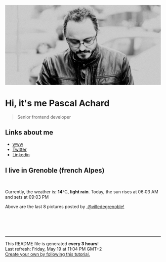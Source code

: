 ![Pascal Achard](./images/photo-pascal-achard.jpg)
# Hi, it's me Pascal Achard
> Senior frontend developer

## Links about me
- [www](https://www.pascal-achard.com)
- [Twitter](https://twitter.com/botmaster)
- [Linkedin](http://www.linkedin.com/in/pascal-achard)


## I live in Grenoble (french Alpes)
<img src="https://openweathermap.org/img/wn/10n@2x.png" alt="">

Currently, the weather is: **14**°C, **light rain**.
Today, the sun rises at 06:03 AM and sets at 09:03 PM

Above are the last 8 pictures posted by <a href="https://www.instagram.com/villedegrenoble/" target="_blank"><img alt="" src="https://upload.wikimedia.org/wikipedia/commons/thumb/e/e7/Instagram_logo_2016.svg/1024px-Instagram_logo_2016.svg.png" width="20"/> @villedegrenoble!</a>

<p style="display: flex; flex-wrap: wrap; gap: 20px;">
        <img src="https://cdn1.picuki.com/hosted-by-instagram/q/0exhNuNYnjBGZDHIdN5WmL9I2Pk2GAlRNucaS7j0nyZiNxIsbHWB58ltwdGn%7C%7CDh6Kwh9HS+Lfztn5I0jUFpWZFR7OkfXSbSITj9Q7auaXOvN0DRi8JdknbY0L3McZXan8cMlOzjYMTIfQeoEH%7C%7Cb2rvUT+vvwbTYNpi2TNLxCyQlWotfpUrJy9ZRzt52U1h+189JldAJZ+jtvdBFundPZlTIeAf3+Idp1orN2S%7C%7CkKhtAKv6K81SO2ECMseW16GX6Rv5+HoOAAuiDpYGhpqzXheKc4EEMWggiruVsDupgXt5OqM6xVgdcylpXFCmMDUjFKiCU%7C%7Ck8SqtQLsSUHv3EBQnjeel%7C%7CW+eqN29qrRI9Gve%7C%7Cq%7C%7CyCXwX%7C%7CzhAOhrV14XOfLTcmbVFfzjKPJ8hoxHEspb8Hiw9RyacojVmhx0WWMe1WzSKsAmBcKTx5C3+3ONhGreoVJs.jpeg" alt="" width="200"/>
        <img src="https://cdn1.picuki.com/hosted-by-instagram/q/0exhNuNYnjBGZDHIdN5WmL9I2Pk2GAlRNecaS7j0nyZiNxIsbHWB58ltwdev%7C%7CDlyKw1oASyLfztm4I4vVV9QZFt6OULeS7CMSz5c6a+bU4Cq1TNk9ZJgkbw0JHEYYnOs%7C%7CsolOzjYMTIfQeoEH%7C%7Cb2rvUW+%7C%7C7wbTYNpi2TNLxCyQlWotfpUrJy9ZRzt52U1h+189JldAJZ+jtvdBFundPZlTIeAf3+Idp1orN2S%7C%7CkKhtAKv6K%7C%7C1SO2ECMseW16GX6Rv5+HoOAAuiDpYGhpqzDheKc4EEMWggidsD4%7C%7CoJQhqr2dM6xVgPYfnLXRCmMDUjFKiCU%7C%7Ck8SqtgLsSUHv3EBQnjeel%7C%7CW+eqN29qrRI9e2ZOvDnQbnWufLMKx4X2woVvGPCmuKM%7C%7CKMIpljld17JqBN21ec1By6bJ7jmhx0WWMe1RevXsQnBcKTx5C3+3ONhGreoVJs.jpeg" alt="" width="200"/>
        <img src="https://cdn1.picuki.com/hosted-by-instagram/q/0exhNuNYnjBGZDHIdN5WmL9I2Pk2GAlRNecaS7j0nyZiNxIsbHWB58ltwdev%7C%7CDlyKw1oASyLfztl4YMpWV9UZFRzOUHZT7KBTj5W7KWRUerN0T1h9Z5hkLczJHAXbXCp8cIpXAmYdSgIGaYDG7uo%7C%7CesJ+fjqcjcFrjOMNbRKmDdttdCwFahlza4lsfe4kx2xu5xncG114WNxahlw5OLUqQUCSKn5PN1gpKZlR7pCjMsS5Lujymu+H2xkfWx9Ez7RtI7V2dENhhzrdSFlqjHwAZY1LHMRiVbmoTwGg5sBvI2AMppM4acd%7C%7CIPESSACW2E2hjtfwZftgALsSUGImUBRwT2Ej+b3ffZ79sXPBPW5YP3fnCDLQZOPM4xYTFUWIcuDAA3FeNqzIs5Lz4NuDc5i1FWlqBWvUaTw21V+AWgc12KpLcUpEruiyqyb4X7U3zvZ8AZuxw==.jpeg" alt="" width="200"/>
        <img src="https://cdn1.picuki.com/hosted-by-instagram/q/0exhNuNYnjBGZDHIdN5WmL9I2Pk2GAlRNucaS7j0nyZiNxIsbHWB58ltwdGn%7C%7CDh6Kwh9HS+Lfztn5IwsUVpRZFt9NUfdSrSMRTdd56ufXICr0z1i85Jklb8wKnUdY3Sq8sYsOzjYMTIfQeoEH%7C%7Cb2rvUT+vvwbTYNpi2TNLxCyQlWotfpUrJy9ZRzt52U1h+189JldAJZ+jtvdBFundPZlTIeAf3+Idp1orN2S%7C%7CkKhtAKv6K81SO2ECMseW16GX6Rv5+HoOAAuiDpYGhpqzPheKc4EEMWggi15h4jub8jjrexP6xV5sQHpJH1CmMDUjFKiCU%7C%7Ck8SqtQLsSUHv3EBQnjeel%7C%7CW+eqN29qrRI9GfV%7C%7C7g7weTe7zpI4wfe0INNs78VXuKFeWDM8t2nqprTPR281GC9gGUTebVmhx0WWMe1WzfXcooBcKTx5C3+3ONhGreoVJs.jpeg" alt="" width="200"/>
        <img src="https://cdn1.picuki.com/hosted-by-instagram/q/0exhNuNYnjBGZDHIdN5WmL9I2Pk2GAlRNucaS7j0nyZiNxIsbHWB58ltwdev%7C%7CDlyKw1oASyLfztm4I4qVFlVZFV6O0TeSreOTTtV562RUYCl0zVi8J9hnLs3JX0eYXao%7C%7C8JDCnicKyVHDe0AUqilsOoU%7C%7CeXvbD4FuDKSPLQT9zJBpY6uSKVKz8J13bHR1Bv9vdBhGy5CoiVxfA8XrN7loi5XVfrjJs9zt6B6CLEAnchRpr2gnSu5X2soeGpwWT6ars3+ke08hiL8KWRoqCeYSaoEIEQd3HfinSwcnJQohaqPFbUgj80IhrWRSWIKAk1ElkVtwIOctgLsSSaq3EEPlC2GhLy5L652mbT2B8LOR4%7C%7C5x3nOa7vuQZZZSXYAOKXDX1rueeGhE%7C%7CBWvIp6HdQZ2X%7C%7CkxgiyVYGy0xYsUmEcoGKqWcs2fPOe+7yt9irW1W2P9VA=.jpeg" alt="" width="200"/>
        <img src="https://cdn1.picuki.com/hosted-by-instagram/q/0exhNuNYnjBGZDHIdN5WmL9I2Pk2GAlRNecaS7j0nyZiNxIsbHWB58ltwdev%7C%7CDlyKw1oASyLfztl7YkjU1hYZFB9OUTeTbWISDZQ6qycUYCh1TFk9pdkkLY2KnQcZnOu9sokOzjYMTIfQeoEH%7C%7Cb2rvUW+%7C%7C7wbTYNpi2TNLxCyQlWotfpUrJy9ZRzt52U1h+189JldAJZ+jtvdBFundPZlTIeAf3+Idp1orN2S%7C%7CkKhtAKv6K%7C%7C1SO2ECMseW16GX6Rv5+HoOAAuiDpYGhpqzDheKc4EEMWggjtmCc%7C%7C4L4bt9aABaxV5tg7pqrWCmMDUjFKiCU%7C%7Ck8SqtgLsSUHv3EBQnjeel%7C%7CW+eqN29qrRI9exWum%7C%7C1gnie6TNNZF6D1cCGd+GVUj6KvK5IPdpkbhHL81G+Xi50hWwIKnVmhx0WWMe1ReoXMslBcKTx5C3+3ONhGreoVJs.jpeg" alt="" width="200"/>
        <img src="https://cdn1.picuki.com/hosted-by-instagram/q/0exhNuNYnjBGZDHIdN5WmL9I2Pk2GAlRNecaS7j0nyZiNxIsbHWB58ltwdGn%7C%7CDh6Kwh9HS+Lfztm5o8tVlxQZFN%7C%7CP0zXTLyISD5X562dU4Cl0zJn9J9nnLo2LXAWZ3+r8MUlOzjYMTIfQeoEH%7C%7Cb2rvUT+vvwbTYNpi2TNLxCyQlWotfpUrJy9ZRzt52U1h+189JldAJZ+jtvdBFundPZlTIeAf3+Idp1orN2S%7C%7CkKhtAKv6K%7C%7C1SO2ECMseW16GX6Rv5+HoOAAuiDpYGhpqzTheKc4EEMWggirr0AAgrkPuqatO6xVgdEUh7HaCmMDUjFKiCU%7C%7Ck8SqtQLsSUHv3EBQnjeel%7C%7CW+eqN29qrRI9fJd8r6xRPWTKn8E7xzdmINWPvnfkzmcszvCPpVqZttFfRZ233h9iW%7C%7CWOHzmhx0WWMe1WzfKrAhBcKTx5C3+3ONhGreoVJs.jpeg" alt="" width="200"/>
        <img src="https://cdn1.picuki.com/hosted-by-instagram/q/0exhNuNYnjBGZDHIdN5WmL9I2Pk2GAlRNucaS7j0nyZiNxIsbHWB58ltwdev%7C%7CDlyKw1oASyLfztl4YMjVVpQZFN4OEXdQbOPSD9V66yZUICj1jxi9pVok7g2LXMWZXSm%7C%7C8IlOzjYMTIfQeoEH%7C%7Cb2rvUW+%7C%7C7wbTYNpi2TNLxCyQlWotfpUrJy9ZRzt52U1h+189JldAJZ+jtvdBFundPZlTIeAf3+Idp1orN2S%7C%7CkKhtAKv6K81SO2ECMseW16GX6Rv5+HoOAAuiDpYGhpqzPheKc4EEMWggiMpwYhntkZo4T6I6xVlMQAvbDfCmMDUjFKiCU%7C%7Ck8SqtgLsSUHv3EBQnjeel%7C%7CW+eqN29qrRI9eJfIi6xS7VTePWTLhEcEgsDfvsanOId6SdHe1yoo4fNdpG3lPh1A63bbPFmhx0WWMe1RfaWrMpBcKTx5C3+3ONhGreoVJs.jpeg" alt="" width="200"/>
</p>

------------
<p>This README file is generated <b>every 3 hours</b>!
    <br />Last refresh: Friday, May 19 at 11:04 PM GMT+2
    <br /><a href="https://medium.com/@th.guibert/how-to-create-a-self-updating-readme-md-for-your-github-profile-f8b05744ca91">Create your own by following this tutorial.</a>
</p>
<p><a href="https://github.com/botmaster/botmaster/actions/workflows/main.yaml"><img alt="" src="https://github.com/botmaster/botmaster/actions/workflows/main.yaml/badge.svg" /></a></p>

